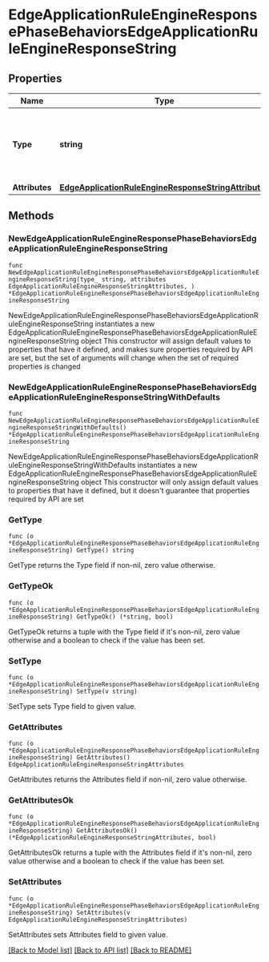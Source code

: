 # EdgeApplicationRuleEngineResponsePhaseBehaviorsEdgeApplicationRuleEngineResponseString

## Properties

Name | Type | Description | Notes
------------ | ------------- | ------------- | -------------
**Type** | **string** | * &#x60;redirect_to_301&#x60; - redirect_to_301 * &#x60;redirect_to_302&#x60; - redirect_to_302 * &#x60;filter_response_cookie&#x60; - filter_response_cookie | 
**Attributes** | [**EdgeApplicationRuleEngineResponseStringAttributes**](EdgeApplicationRuleEngineResponseStringAttributes.md) |  | 

## Methods

### NewEdgeApplicationRuleEngineResponsePhaseBehaviorsEdgeApplicationRuleEngineResponseString

`func NewEdgeApplicationRuleEngineResponsePhaseBehaviorsEdgeApplicationRuleEngineResponseString(type_ string, attributes EdgeApplicationRuleEngineResponseStringAttributes, ) *EdgeApplicationRuleEngineResponsePhaseBehaviorsEdgeApplicationRuleEngineResponseString`

NewEdgeApplicationRuleEngineResponsePhaseBehaviorsEdgeApplicationRuleEngineResponseString instantiates a new EdgeApplicationRuleEngineResponsePhaseBehaviorsEdgeApplicationRuleEngineResponseString object
This constructor will assign default values to properties that have it defined,
and makes sure properties required by API are set, but the set of arguments
will change when the set of required properties is changed

### NewEdgeApplicationRuleEngineResponsePhaseBehaviorsEdgeApplicationRuleEngineResponseStringWithDefaults

`func NewEdgeApplicationRuleEngineResponsePhaseBehaviorsEdgeApplicationRuleEngineResponseStringWithDefaults() *EdgeApplicationRuleEngineResponsePhaseBehaviorsEdgeApplicationRuleEngineResponseString`

NewEdgeApplicationRuleEngineResponsePhaseBehaviorsEdgeApplicationRuleEngineResponseStringWithDefaults instantiates a new EdgeApplicationRuleEngineResponsePhaseBehaviorsEdgeApplicationRuleEngineResponseString object
This constructor will only assign default values to properties that have it defined,
but it doesn't guarantee that properties required by API are set

### GetType

`func (o *EdgeApplicationRuleEngineResponsePhaseBehaviorsEdgeApplicationRuleEngineResponseString) GetType() string`

GetType returns the Type field if non-nil, zero value otherwise.

### GetTypeOk

`func (o *EdgeApplicationRuleEngineResponsePhaseBehaviorsEdgeApplicationRuleEngineResponseString) GetTypeOk() (*string, bool)`

GetTypeOk returns a tuple with the Type field if it's non-nil, zero value otherwise
and a boolean to check if the value has been set.

### SetType

`func (o *EdgeApplicationRuleEngineResponsePhaseBehaviorsEdgeApplicationRuleEngineResponseString) SetType(v string)`

SetType sets Type field to given value.


### GetAttributes

`func (o *EdgeApplicationRuleEngineResponsePhaseBehaviorsEdgeApplicationRuleEngineResponseString) GetAttributes() EdgeApplicationRuleEngineResponseStringAttributes`

GetAttributes returns the Attributes field if non-nil, zero value otherwise.

### GetAttributesOk

`func (o *EdgeApplicationRuleEngineResponsePhaseBehaviorsEdgeApplicationRuleEngineResponseString) GetAttributesOk() (*EdgeApplicationRuleEngineResponseStringAttributes, bool)`

GetAttributesOk returns a tuple with the Attributes field if it's non-nil, zero value otherwise
and a boolean to check if the value has been set.

### SetAttributes

`func (o *EdgeApplicationRuleEngineResponsePhaseBehaviorsEdgeApplicationRuleEngineResponseString) SetAttributes(v EdgeApplicationRuleEngineResponseStringAttributes)`

SetAttributes sets Attributes field to given value.



[[Back to Model list]](../README.md#documentation-for-models) [[Back to API list]](../README.md#documentation-for-api-endpoints) [[Back to README]](../README.md)


